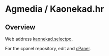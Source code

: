 # Agmedia / Kaonekad.hr

## Overview

Web address [kaonekad.selectpo](http://kaonekad.selectpo.lin48.host25.com/).

For the cpanel repository, edit and [cPanel](https://select-posredovanje.hr:2083).